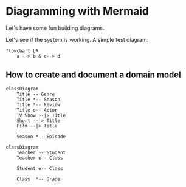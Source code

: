 # Diagramming with Mermaid

Let's have some fun building diagrams.

Let's see if the system is working. A simple test diagram:

```mermaid
flowchart LR
    a --> b & c--> d
```

## How to create and document a domain  model

```mermaid
classDiagram
    Title -- Genre
    Title *-- Season
    Title *-- Review
    Title o-- Actor    
    TV Show --|> Title
    Short --|> Title
    Film --|> Title
    
    Season *-- Episode 
```

```mermaid
classDiagram
    Teacher -- Student
    Teacher o-- Class
    
    Student o-- Class
    
    Class  *-- Grade
```

